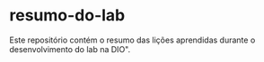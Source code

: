 # resumo-do-lab
Este repositório contém o resumo das lições aprendidas durante o desenvolvimento do lab na DIO".
